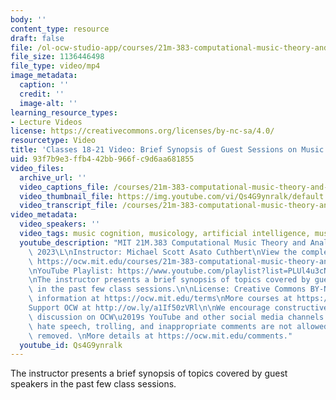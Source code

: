 ```yaml
---
body: ''
content_type: resource
draft: false
file: /ol-ocw-studio-app/courses/21m-383-computational-music-theory-and-analysis-spring-2023/21m383-s23-lecture-18-21_360p_16_9.mp4
file_size: 1136446498
file_type: video/mp4
image_metadata:
  caption: ''
  credit: ''
  image-alt: ''
learning_resource_types:
- Lecture Videos
license: https://creativecommons.org/licenses/by-nc-sa/4.0/
resourcetype: Video
title: 'Classes 18-21 Video: Brief Synopsis of Guest Sessions on Music Cognition'
uid: 93f7b9e3-ffb4-42bb-966f-c9d6aa681855
video_files:
  archive_url: ''
  video_captions_file: /courses/21m-383-computational-music-theory-and-analysis-spring-2023/1R6q1w92L-9_sM82Vv21xpKCt0GzgDAcM_transcript.webvtt
  video_thumbnail_file: https://img.youtube.com/vi/Qs4G9ynralk/default.jpg
  video_transcript_file: /courses/21m-383-computational-music-theory-and-analysis-spring-2023/1R6q1w92L-9_sM82Vv21xpKCt0GzgDAcM_transcript.pdf
video_metadata:
  video_speakers: ''
  video_tags: music cognition, musicology, artificial intelligence, music theory
  youtube_description: "MIT 21M.383 Computational Music Theory and Analysis Spring\
    \ 2023\L\nInstructor: Michael Scott Asato Cuthbert\nView the complete course:\
    \ https://ocw.mit.edu/courses/21m-383-computational-music-theory-and-analysis-spring-2023/\L\
    \nYouTube Playlist: https://www.youtube.com/playlist?list=PLUl4u3cNGP62vSB2sI0W8lQFKsmS2-A6R\n\
    \nThe instructor presents a brief synopsis of topics covered by guest speakers\
    \ in the past few class sessions.\n\nLicense: Creative Commons BY-NC-SA\nMore\
    \ information at https://ocw.mit.edu/terms\nMore courses at https://ocw.mit.edu\n\
    Support OCW at http://ow.ly/a1If50zVRl\n\nWe encourage constructive comments and\
    \ discussion on OCW\u2019s YouTube and other social media channels. Personal attacks,\
    \ hate speech, trolling, and inappropriate comments are not allowed and may be\
    \ removed. \nMore details at https://ocw.mit.edu/comments."
  youtube_id: Qs4G9ynralk
---
```

The instructor presents a brief synopsis of topics covered by guest speakers in the past few class sessions.